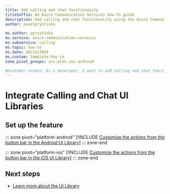 ```yaml
---
title: Add calling and chat functionality
titleSuffix: An Azure Communication Services how-to guide
description: Add calling and chat functionality using the Azure Communication Services UI Library.
author: pavelprystinka

ms.author: pprystinka
ms.service: azure-communication-services
ms.subservice: calling
ms.topic: how-to 
ms.date: 10/14/2024
ms.custom: template-how-to
zone_pivot_groups: acs-plat-ios-android

#Customer intent: As a developer, I want to add calling and chat functionality to my App.
---
```


# Integrate Calling and Chat UI Libraries

## Set up the feature

::: zone pivot="platform-android"
[!INCLUDE [Customize the actions from the button bar in the Android UI Library](./includes/get-started-calling-with-chat/android.md)]
::: zone-end

::: zone pivot="platform-ios"
[!INCLUDE [Customize the actions from the button bar in the iOS UI Library](./includes/get-started-calling-with-chat/ios.md)]
::: zone-end

## Next steps

- [Learn more about the UI Library](../../concepts/ui-library/ui-library-overview.md)
